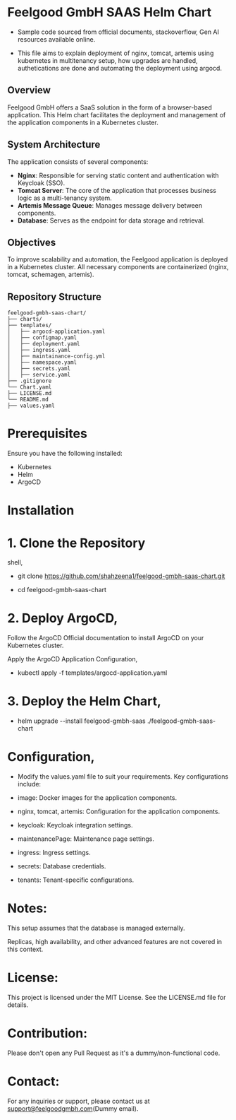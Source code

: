 # Feelgood GmbH SAAS Helm Chart


- Sample code sourced from official documents, stackoverflow, Gen AI resources available online.

- This file aims to explain deployment of nginx, tomcat, artemis using kubernetes in multitenancy setup, how upgrades are handled, authetications are done and automating the deployment using argocd.

## Overview
Feelgood GmbH offers a SaaS solution in the form of a browser-based application. This Helm chart facilitates the deployment and management of the application components in a Kubernetes cluster. 

## System Architecture
The application consists of several components:
- **Nginx**: Responsible for serving static content and authentication with Keycloak (SSO).
- **Tomcat Server**: The core of the application that processes business logic as a multi-tenancy system.
- **Artemis Message Queue**: Manages message delivery between components.
- **Database**: Serves as the endpoint for data storage and retrieval.

## Objectives
To improve scalability and automation, the Feelgood application is deployed in a Kubernetes cluster. All necessary components are containerized (nginx, tomcat, schemagen, artemis).

## Repository Structure
```
feelgood-gmbh-saas-chart/
├── charts/
├── templates/
│   ├── argocd-application.yaml
│   ├── configmap.yaml
│   ├── deployment.yaml
│   ├── ingress.yaml
│   ├── maintainance-config.yml
│   ├── namespace.yaml
│   ├── secrets.yaml
│   ├── service.yaml
├── .gitignore
└── Chart.yaml
├── LICENSE.md
└── README.md
├── values.yaml
```
# Prerequisites
Ensure you have the following installed:
- Kubernetes
- Helm
- ArgoCD

# Installation

# 1. Clone the Repository
   
shell,
   
- git clone https://github.com/shahzeena1/feelgood-gmbh-saas-chart.git
   
- cd feelgood-gmbh-saas-chart

# 2. Deploy ArgoCD,

Follow the ArgoCD Official documentation to install ArgoCD on your Kubernetes cluster.

Apply the ArgoCD Application Configuration,

- kubectl apply -f templates/argocd-application.yaml

# 3. Deploy the Helm Chart,

- helm upgrade --install feelgood-gmbh-saas ./feelgood-gmbh-saas-chart


# Configuration,

- Modify the values.yaml file to suit your requirements. Key configurations include:

- image: Docker images for the application components.

- nginx, tomcat, artemis: Configuration for the application components.

- keycloak: Keycloak integration settings.

- maintenancePage: Maintenance page settings.

- ingress: Ingress settings.

- secrets: Database credentials.

- tenants: Tenant-specific configurations.

# Notes:

This setup assumes that the database is managed externally.

Replicas, high availability, and other advanced features are not covered in this context.

# License:

This project is licensed under the MIT License. See the LICENSE.md file for details.

# Contribution:

Please don't open any Pull Request as it's a dummy/non-functional code.

# Contact:

For any inquiries or support, please contact us at support@feelgoodgmbh.com(Dummy email).